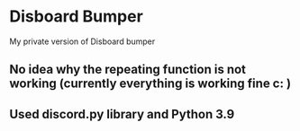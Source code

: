 # Disboard Bumper
My private version of Disboard bumper
## No idea why the repeating function is not working (currently everything is working fine c: )
## Used discord.py library and Python 3.9
